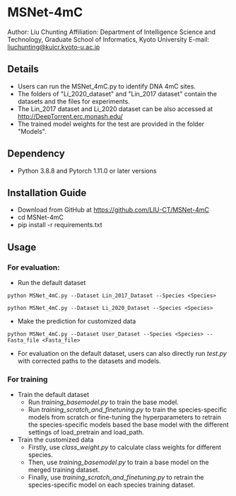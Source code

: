 # MSNet-4mC

Author: Liu Chunting
Affiliation: Department of Intelligence Science and Technology, Graduate School of Informatics, Kyoto University
E-mail: liuchunting@kuicr.kyoto-u.ac.jp

## Details
* Users can run the MSNet_4mC.py to identify DNA 4mC sites.  
* The folders of "Li_2020_dataset" and "Lin_2017 dataset" contain the datasets and the files for experiments.  
* The Lin_2017 dataset and Li_2020 dataset can be also accessed at http://DeepTorrent.erc.monash.edu/  
* The trained model weights for the test are provided in the folder "Models".  

## Dependency
* Python 3.8.8 and Pytorch 1.11.0 or later versions  

## Installation Guide
* Download from GitHub at https://github.com/LIU-CT/MSNet-4mC  
* cd MSNet-4mC  
* pip install -r requirements.txt  

## Usage
### For evaluation:
* Run the default dataset  
```
python MSNet_4mC.py --Dataset Lin_2017_Dataset --Species <Species>
``` 
```
python MSNet_4mC.py --Dataset Li_2020_Dataset --Species <Species> 
```
* Make the prediction for customized data  
```
python MSNet_4mC.py --Dataset User_Dataset --Species <Species> --Fasta_file <Fasta_file>  
```
* For evaluation on the default dataset, users can also directly run *test.py* with corrected paths to the datasets and models.   
### For training
* Train the default dataset  
  * Run *training_basemodel.py* to train the base model.  
  * Run *training_scratch_and_finetuning.py* to train the species-specific models from scratch or fine-tuning the hyperparameters to retrain the species-specific models based the base model with the different settings of load_pretrain and load_path.
* Train the customized data  
  * Firstly, use *class_weight.py* to calculate class weights for different species.  
  * Then, use *training_basemodel.py* to train a base model on the merged training dataset.  
  * Finally, use *training_scratch_and_finetuning.py* to retrain the species-specific model on each species training dataset.


